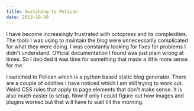 ```yaml
---
title: Switching to Pelican
date: 2013-10-30
---
```


I have become increasingly frustrated with octopress and its complexities. The
tools I was using to maintain the blog were unnecessarily complicated for what
they were doing. I was constantly looking for fixes for problems I didn't
understand. Official documentation I found was just plain wrong at times. So I
decided it was time for something that made a little more sense for me.

I switched to Pelican which is a python based static blog generator. There are a
couple of oddities I have noticed which I am still trying to work out. Weird CSS
rules that apply to page elements that don't make sense. It is also much easier
to setup. Now if only I could figure out how images and plugins worked but that
will have to wait till the morning.
